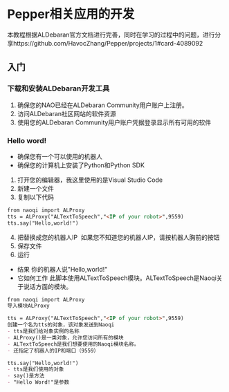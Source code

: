 # Pepper相关应用的开发

本教程根据ALDebaran官方文档进行完善，同时在学习的过程中的问题，进行分享https://github.com/HavocZhang/Pepper/projects/1#card-4089092

## 入门

### 下载和安装ALDebaran开发工具
1. 确保您的NAO已经在ALDebaran Community用户账户上注册。
2. 访问ALDebaran社区网站的软件资源
3. 使用您的ALDebaran Community用户账户凭据登录显示所有可用的软件
### Hello word!
- 确保您有一个可以使用的机器人
- 确保您的计算机上安装了Python和Python SDK

1. 打开您的编辑器，我这里使用的是Visual Studio Code
2. 新建一个文件
3. 复制以下代码
```markdown
from naoqi import ALProxy
tts = ALProxy("ALTextToSpeech","<IP of your robot>",9559)
tts.say("Hello,world!")
```
4. 把<IP of your robot>替换成您的机器人IP
  如果您不知道您的机器人IP，请按机器人胸前的按钮
5. 保存文件
6. 运行
- 结果
你的机器人说"Hello,world!"
- 它如何工作
此脚本使用ALTextToSpeech模块。ALTextToSpeech是Naoqi关于说话方面的模块。
```markdown
from naoqi import ALProxy
导入模块ALProxy
```

```markdown
tts = ALProxy("ALTextToSpeech","<IP of your robot>",9559)
创建一个名为tts的对象，该对象发送到Naoqi
- tts是我们给对象实例的名称
- ALProxy()是一类对象，允许您访问所有的模块
- ALTextToSpeech是我们想要使用的Naoqi模块名称。
- 还指定了机器人的IP和端口（9559）
```
```markdown
tts.say("Hello,world!")
- tts是我们使用的对象
- say()是方法
- "Hello Word!"是参数
```

